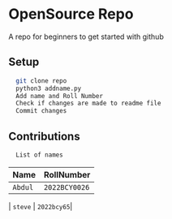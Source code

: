 
# OpenSource Repo

A repo for beginners to get started with github


## Setup


```bash
  git clone repo
  python3 addname.py
  Add name and Roll Number
  Check if changes are made to readme file
  Commit changes 
```


    
## Contributions



```bash
  List of names
```

| Name      | RollNumber|    
| :-------- | :-------  |
| `Abdul` | `2022BCY0026` |

| `steve` | `2022bcy65`|
